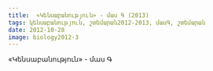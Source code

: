 ```yaml
---
title:  «Կենսաբանություն» - մաս Գ (2013)
tags: կենսաբանություն, շտեմարան2012-2013, մասԳ, շտեմարան
date: 2012-10-28
image: biology2012-3
---
```



«Կենսաբանություն» - մաս Գ
